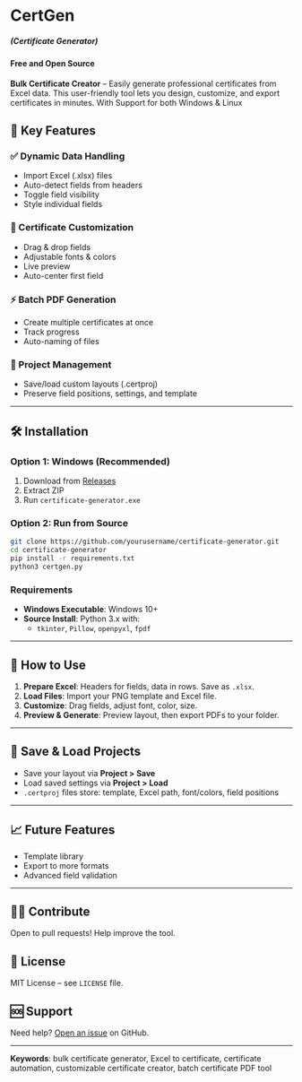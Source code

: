 # CertGen

##### (Certificate Generator)

#### Free and Open Source

**Bulk Certificate Creator** – Easily generate professional certificates from Excel data. This user-friendly tool lets you design, customize, and export certificates in minutes.
With Support for both Windows & Linux

## 🚀 Key Features

### ✅ Dynamic Data Handling
- Import Excel (.xlsx) files
- Auto-detect fields from headers
- Toggle field visibility
- Style individual fields

### 🎨 Certificate Customization
- Drag & drop fields
- Adjustable fonts & colors
- Live preview
- Auto-center first field

### ⚡ Batch PDF Generation
- Create multiple certificates at once
- Track progress
- Auto-naming of files

### 💾 Project Management
- Save/load custom layouts (.certproj)
- Preserve field positions, settings, and template

---

## 🛠️ Installation

### Option 1: Windows (Recommended)
1. Download from [Releases](https://github.com/yourusername/certificate-generator/releases)
2. Extract ZIP
3. Run `certificate-generator.exe`

### Option 2: Run from Source
```bash
git clone https://github.com/yourusername/certificate-generator.git
cd certificate-generator
pip install -r requirements.txt
python3 certgen.py
```

### Requirements
- **Windows Executable**: Windows 10+
- **Source Install**: Python 3.x with:
  - `tkinter`, `Pillow`, `openpyxl`, `fpdf`

---

## 📄 How to Use

1. **Prepare Excel**: Headers for fields, data in rows. Save as `.xlsx`.
2. **Load Files**: Import your PNG template and Excel file.
3. **Customize**: Drag fields, adjust font, color, size.
4. **Preview & Generate**: Preview layout, then export PDFs to your folder.

---

## 💼 Save & Load Projects

- Save your layout via **Project > Save**
- Load saved settings via **Project > Load**
- `.certproj` files store: template, Excel path, font/colors, field positions

---

## 📈 Future Features

- Template library
- Export to more formats
- Advanced field validation

---

## 🧑‍💻 Contribute

Open to pull requests! Help improve the tool.

## 📜 License

MIT License – see `LICENSE` file.

## 🆘 Support

Need help? [Open an issue](https://github.com/yourusername/certificate-generator/issues) on GitHub.

---

**Keywords**: bulk certificate generator, Excel to certificate, certificate automation, customizable certificate creator, batch certificate PDF tool

